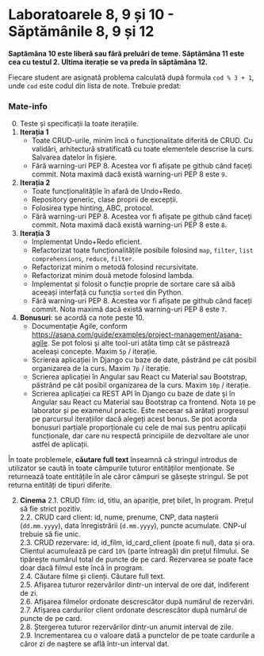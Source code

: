 # Laboratoarele 8, 9 și 10 - Săptămânile 8, 9 și 12
**Saptămâna 10 este liberă sau fără preluări de teme. Săptămâna 11 este cea cu testul 2. Ultima iterație se va preda în săptămâna 12.**

Fiecare student are asignată problema calculată după formula `cod % 3 + 1`, unde `cod` este codul din lista de note. Trebuie predat:

### Mate-info
0. Teste și specificații la toate iterațiile.
1. **Iterația 1** 
   - Toate CRUD-urile, minim încă o funcționalitate diferită de CRUD. Cu validări, arhitectură stratificată cu toate elementele descrise la curs. Salvarea datelor în fișiere.  
   - Fără warning-uri PEP 8. Acestea vor fi afișate pe github când faceți commit. Nota maximă dacă există warning-uri PEP 8 este `9`.
2. **Iterația 2**
   - Toate funcționalitățile în afară de Undo+Redo. 
   - Repository generic, clase proprii de excepții. 
   - Folosirea type hinting, ABC, protocol.
   - Fără warning-uri PEP 8. Acestea vor fi afișate pe github când faceți commit. Nota maximă dacă există warning-uri PEP 8 este `8`.
3. **Iterația 3**
   - Implementat Undo+Redo eficient.
   - Refactorizat toate funcționalitățile posibile folosind `map`, `filter`, `list comprehensions`, `reduce`, `filter`.
   - Refactorizat minim o metodă folosind recursivitate.
   - Refactorizat minim două metode folosind lambda.
   - Implementat și folosit o funcție proprie de sortare care să aibă aceeași interfață cu funcția `sorted` din Python. 
   - Fără warning-uri PEP 8. Acestea vor fi afișate pe github când faceți commit. Nota maximă dacă există warning-uri PEP 8 este `7`.
4. **Bonusuri**: se acordă ca note peste 10.
   - Documentație Agile, conform https://asana.com/guide/examples/project-management/asana-agile. Se pot folosi și alte tool-uri atâta timp cât se păstrează aceleași concepte. Maxim `5p` / iterație.
   - Scrierea aplicației în Django cu baze de date, păstrând pe cât posibil organizarea de la curs. Maxim `7p` / iterație. 
   - Scrierea aplicației în Angular sau React cu Material sau Bootstrap, păstrând pe cât posibil organizarea de la curs. Maxim `10p` / iterație. 
   - Scrierea aplicației ca REST API în Django cu baze de date și în Angular sau React cu Material sau Bootstrap ca frontend. Nota `10` pe laborator și pe examenul practic. Este necesar să arătați progresul pe parcursul iterațiilor dacă alegeți acest bonus. Se pot acorda bonusuri parțiale proporționale cu cele de mai sus pentru aplicații funcționale, dar care nu respectă principiile de dezvoltare ale unor astfel de aplicații.

În toate problemele, **căutare full text** înseamnă că stringul introdus de utilizator se caută în toate câmpurile tuturor entităților menționate. Se returnează toate entitățile în ale căror câmpuri se găsește stringul. Se pot returna entități de tipuri diferite.

2. **Cinema**
    2.1. CRUD film: id, titlu, an apariție, preț bilet, în program. Prețul să fie strict pozitiv.  
    2.2. CRUD card client: id, nume, prenume, CNP, data nașterii (`dd.mm.yyyy`), data înregistrării (`d.mm.yyyy`), puncte acumulate. CNP-ul trebuie să fie unic.  
    2.3. CRUD rezervare: id, id_film, id_card_client (poate fi nul), data și ora. Clientul acumulează pe card `10%` (parte întreagă) din prețul filmului. Se tipărește numărul total de puncte de pe card. Rezervarea se poate face doar dacă filmul este încă în program.  
    2.4. Căutare filme și clienți. Căutare full text.  
    2.5. Afișarea tuturor rezervărilor dintr-un interval de ore dat, indiferent de zi.  
    2.6. Afișarea filmelor ordonate descrescător după numărul de rezervări.  
    2.7. Afișarea cardurilor client ordonate descrescător după numărul de puncte de pe card.  
    2.8. Ștergerea tuturor rezervărilor dintr-un anumit interval de zile.  
    2.9. Incrementarea cu o valoare dată a punctelor de pe toate cardurile a căror zi de naștere se află într-un interval dat.   

